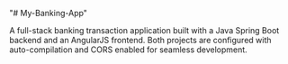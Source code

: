 "# My-Banking-App" 


A full-stack banking transaction application built with a Java Spring Boot backend and an AngularJS frontend. Both projects are configured with auto-compilation and CORS enabled for seamless development.
